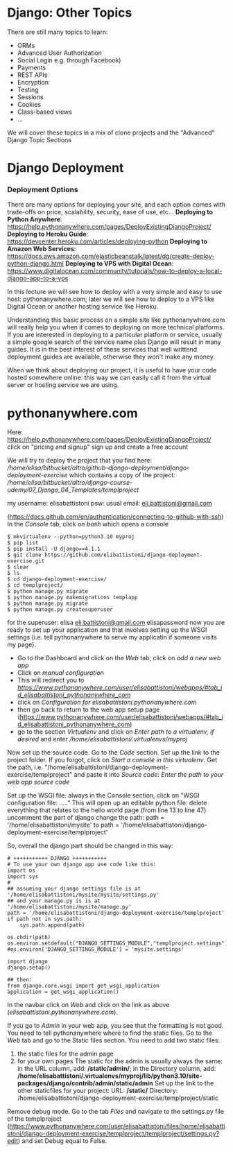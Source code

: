# Django: Other Topics

There are still many topics to learn:
- ORMs
- Advanced User Authorization
- Social Login e.g. through Facebook)
- Payments
- REST APIs
- Encryption
- Testing
- Sessions
- Cookies
- Class-based views
- ...

We will cover these topics in a mix of clone projects and the "Advanced" Django Topic Sections


# Django Deployment

### Deployment Options
There are many options for deploying your site, and each option comes with trade-offs on price, scalability, security, ease of use, etc...
**Deploying to Python Anywhere**: https://help.pythonanywhere.com/pages/DeployExistingDjangoProject/
**Deploying to Heroku Guide**: https://devcenter.heroku.com/articles/deploying-python
**Deploying to Amazon Web Services**: https://docs.aws.amazon.com/elasticbeanstalk/latest/dg/create-deploy-python-django.html
**Deploying to VPS with Digital Ocean**: https://www.digitalocean.com/community/tutorials/how-to-deploy-a-local-django-app-to-a-vps

In this lecture we will see how to deploy with a very simple and easy to use host: pythonanywhere.com; later we will see how to deploy to a VPS like Digital Ocean or another hosting service like Heroku.

Understanding this basic process on a simple site like pythonanywhere.com will really help you when it comes to deploying on more technical platforms. If you are interested in deploying to a particular platform or service, usually a simple google search of the service name plus Django will result in many guides.
It is in the best interest of these services that well writtend deployment guides are available, otherwise they won't make any money.

When we think about deploying our project, it is useful to have your code hosted somewhere online: this way we can easily call it from the virtual server or hosting service we are using.

# pythonanywhere.com
Here: https://help.pythonanywhere.com/pages/DeployExistingDjangoProject/
click on "pricing and signup"
sign up and create a free account

We will try to deploy the project that you find here:
*/home/elisa/bitbucket/altro/github-django-deployment/django-deployment-exercise*
which contains a copy of the project:
*/home/elisa/bitbucket/altro/django-course-udemy/07_Django_04_Templates/templproject*


my username: elisabattistoni
psw: usual
email: eli.battistoni@gmail.com

(https://docs.github.com/en/authentication/connecting-to-github-with-ssh)
In the *Console* tab, click on *bash* which opens a console
```
$ mkvirtualenv --python=python3.10 myproj
$ pip list
$ pip install -U django==4.1.1
$ git clone https://github.com/elibattistoni/django-deployment-exercise.git
$ clear
$ ls
$ cd django-deployment-exercise/
$ cd templproject/
$ python manage.py migrate
$ python manage.py makemigrations templapp
$ python manage.py migrate
$ python manage.py createsuperuser
```
for the superuser:
elisa
eli.battistoni@gmail.com
elisapassword
now you are ready to set up your application and that involves setting up the WSGI settings (i.e. tell pythonanywhere to serve my applicatin if someone visits my page).

- Go to the Dashboard and click on the *Web* tab; click on *add a new web app*
- Click on *manual configuration*
- This will redirect you to *https://www.pythonanywhere.com/user/elisabattistoni/webapps/#tab_id_elisabattistoni_pythonanywhere_com*
- click on *Configuration for elisabattistoni.pythonanywhere.com*
- then go back to return to the web app setup page (https://www.pythonanywhere.com/user/elisabattistoni/webapps/#tab_id_elisabattistoni_pythonanywhere_com)
- go to the section *Virtualenv* and click on *Enter path to a virtualenv, if desired* and enter */home/elisabattistoni/.virtualenvs/myproj*

Now set up the source code. Go to the *Code* section. Set up the link to the project folder. If you forgot, click on *Start a console in this virtualenv*. Get the path, i.e. "/home/elisabattistoni/django-deployment-exercise/templproject" and paste it into *Source code: Enter the path to your web app source code*

Set up the WSGI file: always in the Console section, click on "WSGI configuration file: ....."
This will open up an editable python file:
delete everything that relates to the hello world page (from line 13 to line 47)
uncomment the part of django
change the path:
path = '/home/elisabattistoni/mysite'
to
path = '/home/elisabattistoni/django-deployment-exercise/templproject'

So, overall the django part should be changed in this way:
```
# +++++++++++ DJANGO +++++++++++
# To use your own django app use code like this:
import os
import sys
#
## assuming your django settings file is at '/home/elisabattistoni/mysite/mysite/settings.py'
## and your manage.py is is at '/home/elisabattistoni/mysite/manage.py'
path = '/home/elisabattistoni/django-deployment-exercise/templproject'
if path not in sys.path:
    sys.path.append(path)

os.chdir(path)
os.environ.setdefault("DJANGO_SETTINGS_MODULE","templproject.settings")
#os.environ['DJANGO_SETTINGS_MODULE'] = 'mysite.settings'

import django
django.setup()

## then:
from django.core.wsgi import get_wsgi_application
application = get_wsgi_application()
```

In the navbar click on *Web* and click on the link as above (*elisabattistoni.pythonanywhere.com*).

If you go to *Admin* in your web app, you see that the formatting is not good. You need to tell pythonanywhere where to find the static files.
Go to the *Web* tab and go to the Static files section. You need to add two static files:
1) the static files for the admin page
2) for your own pages
The static for the admin is usually always the same: in the URL column, add: **/static/admin/**; in the Directory column, add: **/home/elisabattistoni/.virtualenvs/myproj/lib/python3.10/site-packages/django/contrib/admin/static/admin**
Set up the link to the other staticfiles for your project:
URL: **/static/**
Directory: /home/elisabattistoni/django-deployment-exercise/templproject/static


Remove debug mode. Go to the tab *Files* and navigate to the settings.py file of the templproject
(https://www.pythonanywhere.com/user/elisabattistoni/files/home/elisabattistoni/django-deployment-exercise/templproject/templproject/settings.py?edit)
and set Debug equal to False.
